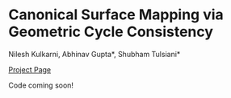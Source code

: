 # Canonical Surface Mapping via Geometric Cycle Consistency

Nilesh Kulkarni, Abhinav Gupta\*, Shubham Tulsiani\* 

[Project Page](https://nileshkulkarni.github.io/csm/)

Code coming soon!

